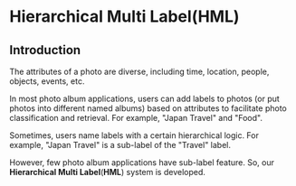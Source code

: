 # Hierarchical Multi Label(HML)

## Introduction

The attributes of a photo are diverse, including time, location, people, objects, events, etc. 

In most photo album applications, users can add labels to photos (or put photos into different named albums) based on attributes to facilitate photo classification and retrieval. For example, "Japan Travel" and "Food". 

Sometimes, users name labels with a certain hierarchical logic. For example, "Japan Travel" is a sub-label of the "Travel" label. 

However, few photo album applications have sub-label feature. So, our **Hierarchical Multi Label**(**HML**) system is developed. 
